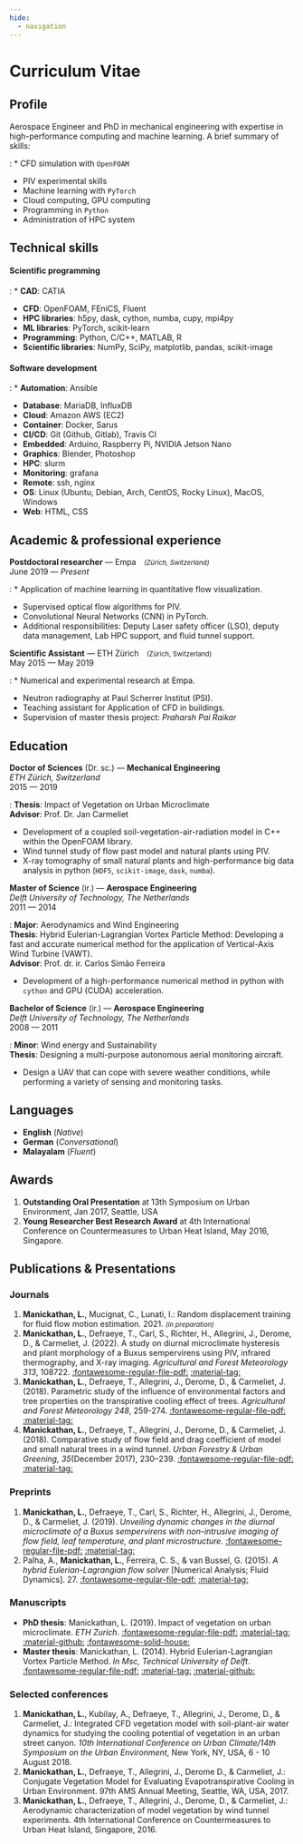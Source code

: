 ```yaml
---
hide:
  - navigation
---
```

# Curriculum Vitae

## Profile

Aerospace Engineer and PhD in mechanical engineering with expertise in high-performance computing and machine learning. A brief summary of skills:

: * CFD simulation with `OpenFOAM`
  * PIV experimental skills
  * Machine learning with `PyTorch`
  * Cloud computing, GPU computing
  * Programming in `Python`
  * Administration of HPC system


## Technical skills

#### Scientific programming

: * **CAD**: CATIA
  * **CFD**: OpenFOAM, FEniCS, Fluent
  * **HPC libraries**: h5py, dask, cython, numba, cupy, mpi4py
  * **ML libraries**: PyTorch, scikit-learn
  * **Programming**: Python, C/C++, MATLAB, R
  * **Scientific libraries**: NumPy, SciPy, matplotlib, pandas, scikit-image

#### Software development

: * **Automation**: Ansible
  * **Database**: MariaDB, InfluxDB
  * **Cloud**: Amazon AWS (EC2)
  * **Container**: Docker, Sarus
  * **CI/CD**: Git (Github, Gitlab), Travis CI
  * **Embedded**: Arduino, Raspberry Pi, NVIDIA Jetson Nano
  * **Graphics**: Blender, Photoshop
  * **HPC**: slurm
  * **Monitoring**: grafana
  * **Remote**: ssh, nginx
  * **OS**: Linux (Ubuntu, Debian, Arch, CentOS, Rocky Linux), MacOS, Windows
  * **Web**: HTML, CSS

## Academic & professional experience

**Postdoctoral researcher** — Empa&emsp;<small>*(Z&uuml;rich, Switzerland)*</small><br>
June 2019 — *Present*

: * Application of machine learning in quantitative flow visualization.
  * Supervised optical flow algorithms for PIV.
  * Convolutional Neural Networks (CNN) in PyTorch.
  * Additional responsibilities: Deputy Laser safety officer (LSO), deputy data management, Lab HPC support, and fluid tunnel support.

**Scientific Assistant** — ETH Z&uuml;rich&emsp;<small>(Z&uuml;rich, Switzerland)</small><br>
May 2015 — May 2019<br>

: * Numerical and experimental research at Empa.
  * Neutron radiography at Paul Scherrer Institut (PSI).
  * Teaching assistant for Application of CFD in buildings.
  * Supervision of master thesis project: *Praharsh Pai Raikar*

## Education

**Doctor of Sciences** (Dr. sc.) — **Mechanical Engineering**<br>
*ETH Z&uuml;rich, Switzerland*<br>
2015 — 2019

: **Thesis**: Impact of Vegetation on Urban Microclimate<br>
  **Advisor**: Prof. Dr. Jan Carmeliet

* Development of a coupled soil-vegetation-air-radiation model in C++ within the OpenFOAM library.
* Wind tunnel study of flow past model and natural plants using PIV.
* X-ray tomography of small natural plants and high-performance big data analysis in python (`HDF5`, `scikit-image`, `dask`, `numba`).


**Master of Science** (ir.) — **Aerospace Engineering**<br>
*Delft University of Technology, The Netherlands*<br>
2011 — 2014

: **Major**: Aerodynamics and Wind Engineering<br>
  **Thesis**: Hybrid Eulerian-Lagrangian Vortex Particle Method: Developing a fast and accurate numerical method for the application of Vertical-Axis Wind Turbine (VAWT). <br>
  **Advisor**: Prof. dr. ir. Carlos Sim&atilde;o Ferreira

* Development of a high-performance numerical method in python with `cython` and GPU (CUDA) acceleration.

**Bachelor of Science** (ir.) — **Aerospace Engineering**<br>
*Delft University of Technology, The Netherlands*<br>
2008 — 2011

: **Minor**: Wind energy and Sustainability<br>
  **Thesis**: Designing a multi-purpose autonomous aerial monitoring aircraft.

* Design a UAV that can cope with severe weather conditions, while performing a variety of sensing and monitoring tasks.

## Languages

  * **English** (*Native*)
  * **German** (*Conversational*)
  * **Malayalam** (*Fluent*)

## Awards

  1. **Outstanding Oral Presentation** at 13th Symposium on Urban Environment, Jan 2017, Seattle, USA
  2. **Young Researcher Best Research Award** at 4th International Conference on Countermeasures to Urban Heat Island, May 2016, Singapore.

## Publications & Presentations

### Journals

  1. **Manickathan, L.**, Mucignat, C., Lunati, I.: Random displacement training for fluid flow motion estimation. 2021. *<small>(in preparation)</small>*
  2. **Manickathan, L.**, Defraeye, T., Carl, S., Richter, H., Allegrini, J., Derome, D., & Carmeliet, J. (2022). A study on diurnal microclimate hysteresis and plant morphology of a Buxus sempervirens using PIV, infrared thermography, and X-ray imaging. *Agricultural and Forest Meteorology 313*, 108722. [:fontawesome-regular-file-pdf:](https://doi.org/10.1016/j.agrformet.2021.108722) [:material-tag:](assets/manickathan2022.bib)
  3. **Manickathan, L.**, Defraeye, T., Allegrini, J., Derome, D., & Carmeliet, J. (2018). Parametric study of the influence of environmental factors and tree properties on the transpirative cooling effect of trees. *Agricultural and Forest Meteorology 248*, 259-274. [:fontawesome-regular-file-pdf:](https://doi.org/10.1016/j.agrformet.2017.10.014) [:material-tag:](assets/manickathan2018a.bib)
  4. **Manickathan, L.**, Defraeye, T., Allegrini, J., Derome, D., & Carmeliet, J. (2018). Comparative study of flow field and drag coefficient of model and small natural trees in a wind tunnel. *Urban Forestry & Urban Greening, 35*(December 2017), 230–239. [:fontawesome-regular-file-pdf:](https://doi.org/10.1016/j.ufug.2018.09.011) [:material-tag:](assets/manickathan2018b.bib)

### Preprints

  1. **Manickathan, L.**, Defraeye, T., Carl, S., Richter, H., Allegrini, J., Derome, D., & Carmeliet, J. (2019). *Unveiling dynamic changes in the diurnal microclimate of a Buxus sempervirens with non-intrusive imaging of flow field, leaf temperature, and plant microstructure.* [:fontawesome-regular-file-pdf:](http://arxiv.org/abs/1903.02283) [:material-tag:](assets/manickathan2019.bib)
  2. Palha, A., **Manickathan, L.**, Ferreira, C. S., & van Bussel, G. (2015). *A hybrid Eulerian-Lagrangian flow solver* [Numerical Analysis; Fluid Dynamics]. 27. [:fontawesome-regular-file-pdf:](http://arxiv.org/abs/1505.03368) [:material-tag:](assets/palha2015.bib)

### Manuscripts

  * **PhD thesis**: Manickathan, L. (2019). Impact of vegetation on urban microclimate. *ETH Zurich*. [:fontawesome-regular-file-pdf:](https://doi.org/10.3929/ethz-b-000379379) [:material-tag:](assets/phdthesis.bib) [:material-github:](https://github.com/lento234/phdthesis) [:fontawesome-solid-house:](https://manickathan.ch/phdthesis)
  * **Master thesis**: Manickathan, L. (2014). Hybrid Eulerian-Lagrangian Vortex Particle Method. *In Msc, Technical University of Delft*. [:fontawesome-regular-file-pdf:](http://resolver.tudelft.nl/uuid:fc21b131-b758-44e3-842d-b854a935f5c6) [:material-tag:](assets/masterthesis.bib) [:material-github:](https://github.com/lento234/masterthesis)
### Selected conferences

  1. **Manickathan, L.**, Kubilay, A., Defraeye, T., Allegrini, J., Derome, D., & Carmeliet, J.: Integrated CFD vegetation model with soil-plant-air water dynamics for studying the cooling potential of vegetation in an urban street canyon. *10th International Conference on Urban Climate/14th Symposium on the Urban Environment*, New York, NY, USA, 6 - 10 August 2018.
  2. **Manickathan, L.**, Defraeye, T., Allegrini, J., Derome D., & Carmeliet, J.: Conjugate Vegetation Model for Evaluating Evapotranspirative Cooling in Urban Environment. 97th AMS Annual Meeting, Seattle, WA, USA, 2017.
  3. **Manickathan, L.**, Defraeye, T., Allegrini, J., Derome, D., & Carmeliet, J.: Aerodynamic characterization of model vegetation by wind tunnel experiments. 4th International Conference on Countermeasures to Urban Heat Island, Singapore, 2016.
